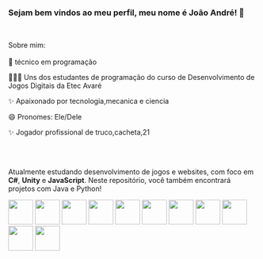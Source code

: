 <h3> Sejam bem vindos ao meu perfil, meu nome é João André! 👋 </h3>

<br>

Sobre mim: 
<br>
<br>
🔭 técnico em programação

👨🏻‍💻 Uns dos estudantes de programação do curso de Desenvolvimento de Jogos Digitais da Etec Avaré

✨ Apaixonado por tecnologia,mecanica e ciencia

😄 Pronomes: Ele/Dele

✨ Jogador profissional de truco,cacheta,21

<br>
<br>

Atualmente estudando desenvolvimento de jogos e websites, com foco em **C#**, **Unity** e **JavaScript**. Neste repositório, você também encontrará projetos com Java e Python!

<div style='display:inline'>

<img width='50' height='50' src="https://cdn.jsdelivr.net/gh/devicons/devicon@latest/icons/csharp/csharp-original.svg" />

<img width='50' height='50' src="https://cdn.jsdelivr.net/gh/devicons/devicon@latest/icons/unity/unity-original.svg" />

<img width='50' height='50' src="https://cdn.jsdelivr.net/gh/devicons/devicon@latest/icons/javascript/javascript-original.svg" />

<img width='50' height='50' src="https://cdn.jsdelivr.net/gh/devicons/devicon/icons/python/python-original.svg" />

 <img width='50' height='50' src="https://cdn.jsdelivr.net/gh/devicons/devicon@latest/icons/apple/apple-original.svg" />

 <img width='50' height='50' src="https://cdn.jsdelivr.net/gh/devicons/devicon@latest/icons/blender/blender-original-wordmark.svg" />

 <img width='50' height='50' src="https://cdn.jsdelivr.net/gh/devicons/devicon@latest/icons/canva/canva-original.svg" />

  <img width='50' height='50' src="https://cdn.jsdelivr.net/gh/devicons/devicon@latest/icons/css3/css3-original.svg" />

  <img  width='50' height='50' src="https://cdn.jsdelivr.net/gh/devicons/devicon@latest/icons/github/github-original.svg" />

  <img  width='50' height='50' src="https://cdn.jsdelivr.net/gh/devicons/devicon@latest/icons/html5/html5-original.svg" />

<img  width='50' height='50' src="https://cdn.jsdelivr.net/gh/devicons/devicon@latest/icons/unrealengine/unrealengine-original.svg" />
          

  
          
          

  
          
 
          
          















 
          
  
    

